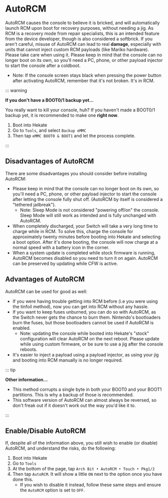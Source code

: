 # AutoRCM

AutoRCM causes the console to believe it is bricked, and will automatically launch RCM upon boot for recovery purposes, without needing a jig. As RCM is a recovery mode from repair specialists, this is an intended feature from the device developer, though is also considered a softbrick. If you aren't careful, misuse of AutoRCM can lead to real **damage**, especially with units that cannot inject custom RCM payloads (like Mariko hardware). Please take care when using it. Please keep in mind that the console can no longer boot on its own, so you'll need a PC, phone, or other payload injector to start the console after a coldboot.

- Note: If the console screen stays black when pressing the power button after activating AutoRCM, remember that it's not broken. It's in RCM.

::: warning

**If you don't have a BOOT0/1 backup yet...**

You really want to kill your console, huh? If you haven't made a BOOT0/1 backup yet, it is recommended to make one **right now**.

1. Boot into Hekate
1. Go to `Tools`, and select `Backup eMMC`
1. Then tap `eMMC BOOT0 & BOOT1` and let the process complete.

:::

## Disadvantages of AutoRCM

There are some disadvantages you should consider before installing AutoRCM:

- Please keep in mind that the console can no longer boot on its own, so you'll need a PC, phone, or other payload injector to start the console after letting the console fully shut off. (AutoRCM by itself is considered a "tethered jailbreak").
    - Note: Sleep Mode is not considered "powering off/on" the console. Sleep Mode will still work as intended and is fully unchanged with AutoRCM.
- When completely discharged, your Switch will take a very long time to charge while in RCM. To solve this, charge the console for approximately twenty minutes before booting into Hekate and selecting a boot option. After it's done booting, the console will now charge at a normal speed with a battery icon in the corner.
- When a system update is completed while stock firmware is running, AutoRCM becomes disabled so you need to turn it on again. AutoRCM can be preserved by updating while CFW is active.

## Advantages of AutoRCM

AutoRCM can be used for good as well:

- If you were having trouble getting into RCM before (i.e you were using the tinfoil method), now you can get into RCM without any hassle.
- If you want to keep fuses unburned, you can do so with AutoRCM, as the Switch never gets the chance to burn them. Nintendo's bootloaders burn the fuses, but those bootloaders cannot be used if AutoRCM is enabled.
    - Note: updating the console while booted into Hekate's "stock" configuration will clear AutoRCM on the next reboot. Please update while using custom firmware, or be sure to use a jig after the console reboots.
- It's easier to inject a payload using a payload injector, as using your jig and booting into RCM manually is no longer required.

::: tip

**Other information...**

- This method corrupts a single byte in both your BOOT0 and your BOOT1 partitions. This is why a backup of those is recommended.
- This software version of AutoRCM can almost always be reversed, so don't freak out if it doesn't work out the way you'd like it to.

:::

## Enable/Disable AutoRCM

If, despite all of the information above, you still wish to enable (or disable) AutoRCM, and understand the risks, do the following:

1. Boot into Hekate
1. Go to `Tools`
1. At the bottom of the page, tap `Arch Bit • AutoRCM • Touch • Pkg1/2`
1. Then tap `AutoRCM`. It will show a little `ON` next to the option once you have done this.
    - If you wish to disable it instead, follow these same steps and ensure the `AutoRCM` option is set to `OFF`.
